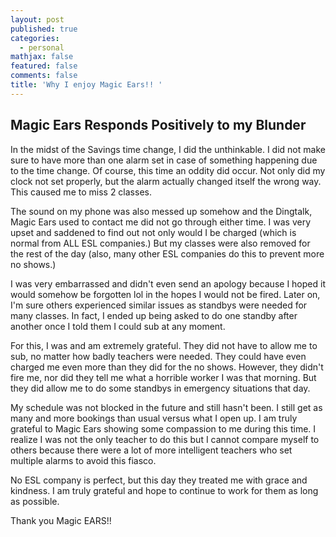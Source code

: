 ```yaml
---
layout: post
published: true
categories:
  - personal
mathjax: false
featured: false
comments: false
title: 'Why I enjoy Magic Ears!! '
---
```

## Magic Ears Responds Positively to my Blunder

In the midst of the Savings time change, I did the unthinkable.  I did not make sure to have more than one alarm set in case of something happening due to the time change.  Of course, this time an oddity did occur.  Not only did my clock not set properly, but the alarm actually changed itself the wrong way.  This caused me to miss 2 classes.

The sound on my phone was also messed up somehow and the Dingtalk, Magic Ears used to contact me did not go through either time.  I was very upset and saddened to find out not only would I be charged (which is normal from ALL ESL companies.)  But my classes were also removed for the rest of the day (also, many other ESL companies do this to prevent more no shows.)

I was very embarrassed and didn't even send an apology because I hoped it would somehow be forgotten lol in the hopes I would not be fired.  Later on, I'm sure others experienced similar issues as standbys were needed for many classes.  In fact, I ended up being asked to do one standby after another once I told them I could sub at any moment.

For this, I was and am extremely grateful.  They did not have to allow me to sub, no matter how badly teachers were needed.  They could have even charged me even more than they did for the no shows.  However, they didn't fire me, nor did they tell me what a horrible worker I was that morning.  But they did allow me to do some standbys in emergency situations that day.  

My schedule was not blocked in the future and still hasn't been.  I still get as many and more bookings than usual versus what I open up. I am truly grateful to Magic Ears showing some compassion to me during this time.  I realize I was not the only teacher to do this but I cannot compare myself to others because there were a lot of more intelligent teachers who set multiple alarms to avoid this fiasco.

No ESL company is perfect, but this day they treated me with grace and kindness.  I am truly grateful and hope to continue to work for them as long as possible. 

Thank you Magic EARS!!
